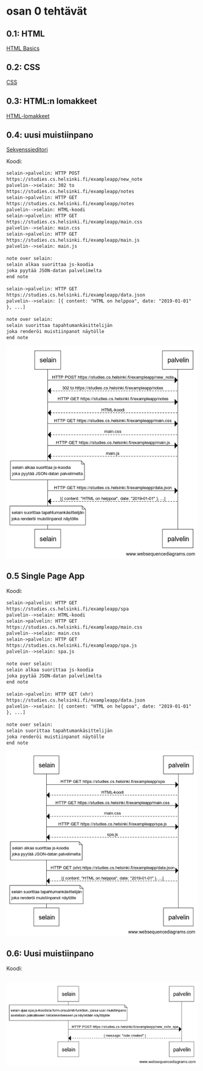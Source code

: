 # osan 0 tehtävät

## 0.1: HTML
[HTML Basics](https://developer.mozilla.org/en-US/docs/Learn/Getting_started_with_the_web/HTML_basics)

## 0.2: CSS
[CSS](https://developer.mozilla.org/en-US/docs/Learn/Getting_started_with_the_web/CSS_basics)


## 0.3: HTML:n lomakkeet
[HTML-lomakkeet](https://developer.mozilla.org/en-US/docs/Learn/Forms/Your_first_form)


## 0.4: uusi muistiinpano
[Sekvenssieditori](https://www.websequencediagrams.com/)

Koodi:
```
selain->palvelin: HTTP POST https://studies.cs.helsinki.fi/exampleapp/new_note
palvelin-->selain: 302 to https://studies.cs.helsinki.fi/exampleapp/notes
selain->palvelin: HTTP GET https://studies.cs.helsinki.fi/exampleapp/notes
palvelin-->selain: HTML-koodi
selain->palvelin: HTTP GET https://studies.cs.helsinki.fi/exampleapp/main.css
palvelin-->selain: main.css
selain->palvelin: HTTP GET https://studies.cs.helsinki.fi/exampleapp/main.js
palvelin-->selain: main.js

note over selain:
selain alkaa suorittaa js-koodia
joka pyytää JSON-datan palvelimelta
end note

selain->palvelin: HTTP GET https://studies.cs.helsinki.fi/exampleapp/data.json
palvelin-->selain: [{ content: "HTML on helppoa", date: "2019-01-01" }, ...]

note over selain:
selain suorittaa tapahtumankäsittelijän
joka renderöi muistiinpanot näytölle
end note
```

![Sekvenssikaavio](/osa0/uusi_postaus.png?raw=true)

## 0.5 Single Page App

Koodi:
```
selain->palvelin: HTTP GET https://studies.cs.helsinki.fi/exampleapp/spa
palvelin-->selain: HTML-koodi
selain->palvelin: HTTP GET https://studies.cs.helsinki.fi/exampleapp/main.css
palvelin-->selain: main.css
selain->palvelin: HTTP GET https://studies.cs.helsinki.fi/exampleapp/spa.js
palvelin-->selain: spa.js

note over selain:
selain alkaa suorittaa js-koodia
joka pyytää JSON-datan palvelimelta
end note

selain->palvelin: HTTP GET (xhr) https://studies.cs.helsinki.fi/exampleapp/data.json
palvelin-->selain: [{ content: "HTML on helppoa", date: "2019-01-01" }, ...]

note over selain:
selain suorittaa tapahtumankäsittelijän
joka renderöi muistiinpanot näytölle
end note
```

![Sekvenssikaavio](/osa0/spa.png?raw=true)
## 0.6: Uusi muistiinpano

Koodi:
```

```
![Sekvenssikaavio](/osa0/uusi_postaus_spa.png?raw=true)
